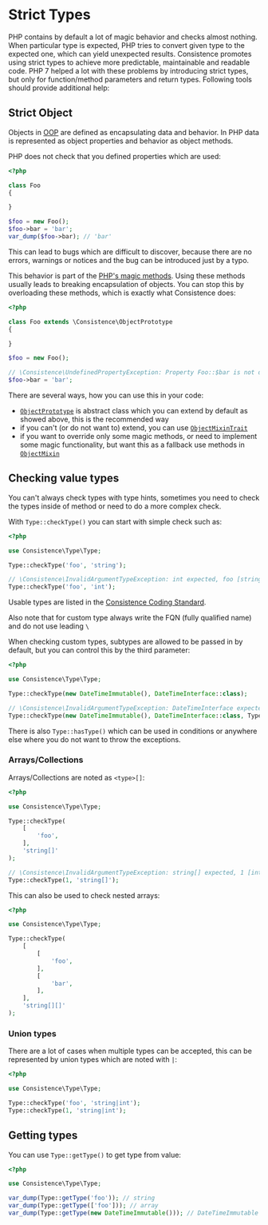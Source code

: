 Strict Types
============

PHP contains by default a lot of magic behavior and checks almost nothing. When particular type is expected, PHP tries to convert given type to the expected one, which can yield unexpected results. Consistence promotes using strict types to achieve more predictable, maintainable and readable code. PHP 7 helped a lot with these problems by introducing strict types, but only for function/method parameters and return types. Following tools should provide additional help:

Strict Object
-------------

Objects in [OOP](https://en.wikipedia.org/wiki/Object-oriented_programming) are defined as encapsulating data and behavior. In PHP data is represented as object properties and behavior as object methods.

PHP does not check that you defined properties which are used:

```php
<?php

class Foo
{

}

$foo = new Foo();
$foo->bar = 'bar';
var_dump($foo->bar); // 'bar'
```

This can lead to bugs which are difficult to discover, because there are no errors, warnings or notices and the bug can be introduced just by a typo.

This behavior is part of the [PHP's magic methods](http://php.net/manual/en/language.oop5.magic.php). Using these methods usually leads to breaking encapsulation of objects. You can stop this by overloading these methods, which is exactly what Consistence does:

```php
<?php

class Foo extends \Consistence\ObjectPrototype
{

}

$foo = new Foo();

// \Consistence\UndefinedPropertyException: Property Foo::$bar is not defined or is not accessible
$foo->bar = 'bar';
```

 There are several ways, how you can use this in your code:

* [`ObjectPrototype`](/src/ObjectPrototype.php) is abstract class which you can extend by default as showed above, this is the recommended way
* if you can't (or do not want to) extend, you can use [`ObjectMixinTrait`](/src/Type/ObjectMixinTrait.php)
* if you want to override only some magic methods, or need to implement some magic functionality, but want this as a fallback use methods in [`ObjectMixin`](/src/Type/ObjectMixin.php)

Checking value types
--------------------

You can't always check types with type hints, sometimes you need to check the types inside of method or need to do a more complex check.

With `Type::checkType()` you can start with simple check such as:

```php
<?php

use Consistence\Type\Type;

Type::checkType('foo', 'string');

// \Consistence\InvalidArgumentTypeException: int expected, foo [string] given
Type::checkType('foo', 'int');
```

Usable types are listed in the [Consistence Coding Standard](https://github.com/consistence/coding-standard/blob/master/consistence-coding-standard.md#allowed-types-for-param-return-var).

Also note that for custom type always write the FQN (fully qualified name) and do not use leading `\`

When checking custom types, subtypes are allowed to be passed in by default, but you can control this by the third parameter:

```php
<?php

use Consistence\Type\Type;

Type::checkType(new DateTimeImmutable(), DateTimeInterface::class);

// \Consistence\InvalidArgumentTypeException: DateTimeInterface expected, DateTimeImmutable#ecc7 [DateTimeImmutable] given
Type::checkType(new DateTimeImmutable(), DateTimeInterface::class, Type::SUBTYPES_DISALLOW);
```

There is also `Type::hasType()` which can be used in conditions or anywhere else where you do not want to throw the exceptions.

### Arrays/Collections

Arrays/Collections are noted as `<type>[]`:

```php
<?php

use Consistence\Type\Type;

Type::checkType(
	[
		'foo',
	],
	'string[]'
);

// \Consistence\InvalidArgumentTypeException: string[] expected, 1 [int] given
Type::checkType(1, 'string[]');
```

This can also be used to check nested arrays:

```php
<?php

use Consistence\Type\Type;

Type::checkType(
	[
		[
			'foo',
		],
		[
			'bar',
		],
	],
	'string[][]'
);
```

### Union types

There are a lot of cases when multiple types can be accepted, this can be represented by union types which are noted with `|`:

```php
<?php

use Consistence\Type\Type;

Type::checkType('foo', 'string|int');
Type::checkType(1, 'string|int');
```

Getting types
-------------

You can use `Type::getType()` to get type from value:

```php
<?php

use Consistence\Type\Type;

var_dump(Type::getType('foo')); // string
var_dump(Type::getType(['foo'])); // array
var_dump(Type::getType(new DateTimeImmutable())); // DateTimeImmutable
```
